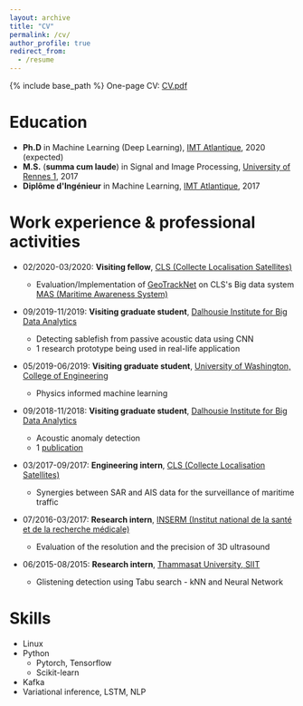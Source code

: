 ```yaml
---
layout: archive
title: "CV"
permalink: /cv/
author_profile: true
redirect_from:
  - /resume
---
```


{% include base_path %}
One-page CV: <a href="https://dnguyengithub.github.io/files/CV_English.pdf">CV.pdf</a>

Education
======
* <strong>Ph.D</strong> in Machine Learning (Deep Learning), <a href="https://www.imt-atlantique.fr">IMT Atlantique</a>, 2020 (expected)
* <strong>M.S.</strong> (<strong>summa cum laude</strong>) in Signal and Image Processing, <a href="https://www.univ-rennes1.fr/">University of Rennes 1</a>, 2017
* <strong>Diplôme d'Ingénieur</strong> in Machine Learning, <a href="https://www.imt-atlantique.fr">IMT Atlantique</a>, 2017


Work experience & professional activities
======
* 02/2020-03/2020: <strong>Visiting fellow</strong>, <a href="https://www.cls.fr/en/cls-group">CLS (Collecte Localisation Satellites)</a>
  * Evaluation/Implementation of <a href="https://arxiv.org/pdf/1912.00682.pdf">GeoTrackNet</a> on CLS's Big data system <a href="https://maritime-intelligence.groupcls.com/integrated-solutions/maritime-awareness-system">MAS (Maritime Awareness System)</a>

* 09/2019-11/2019: <strong>Visiting graduate student</strong>, <a href="https://bigdata.cs.dal.ca">Dalhousie Institute for Big Data Analytics</a>
  * Detecting sablefish from passive acoustic data using CNN
  * 1 research prototype being used in real-life application

* 05/2019-06/2019: <strong>Visiting graduate student</strong>, <a href="https://www.engr.washington.edu">University of Washington, College of Engineering</a>
  * Physics informed machine learning
  
* 09/2018-11/2018: <strong>Visiting graduate student</strong>, <a href="https://bigdata.cs.dal.ca">Dalhousie Institute for Big Data Analytics</a>
  * Acoustic anomaly detection
  * 1 <a href=" https://ieeexplore.ieee.org/abstract/document/8682901">publication</a>
  
* 03/2017-09/2017: <strong>Engineering intern</strong>, <a href="https://www.cls.fr/en/cls-group">CLS (Collecte Localisation Satellites)</a>
  * Synergies between SAR and AIS data for the surveillance of maritime traffic

* 07/2016-03/2017: <strong>Research intern</strong>, <a href="https://www.inserm.fr">INSERM (Institut national de la santé et de la recherche médicale)</a>
  * Evaluation of the resolution and the precision of 3D ultrasound
  
* 06/2015-08/2015: <strong>Research intern</strong>, <a href="https://www.siit.tu.ac.th">Thammasat University, SIIT</a>
  * Glistening detection using Tabu search - kNN and Neural Network
  
Skills
======
* Linux
* Python 
  * Pytorch, Tensorflow
  * Scikit-learn
* Kafka
* Variational inference, LSTM, NLP

<!---
Publications
======
  <ul>{% for post in site.publications %}
    {% include archive-single-cv.html %}
  {% endfor %}</ul>


Talks
======
  <ul>{% for post in site.talks %}
    {% include archive-single-talk-cv.html %}
  {% endfor %}</ul>

Teaching
======
  <ul>{% for post in site.teaching %}
    {% include archive-single-cv.html %}
  {% endfor %}</ul>

 
Service and leadership
======
* Currently signed in to 43 different slack teams
 --->
